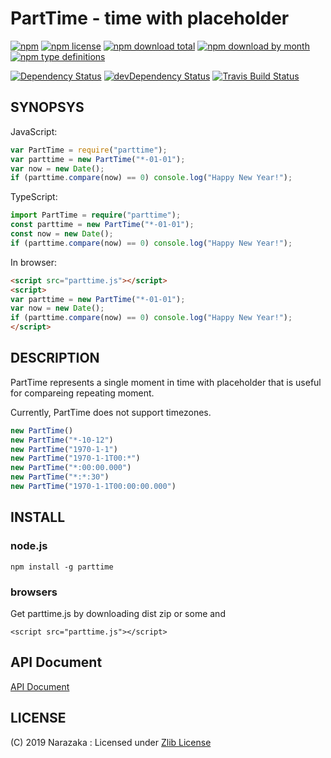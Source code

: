 PartTime - time with placeholder
================================

[![npm](https://img.shields.io/npm/v/parttime.svg)](https://www.npmjs.com/package/parttime)
[![npm license](https://img.shields.io/npm/l/parttime.svg)](https://www.npmjs.com/package/parttime)
[![npm download total](https://img.shields.io/npm/dt/parttime.svg)](https://www.npmjs.com/package/parttime)
[![npm download by month](https://img.shields.io/npm/dm/parttime.svg)](https://www.npmjs.com/package/parttime)
[![npm type definitions](https://img.shields.io/npm/types/parttime.svg)](https://www.npmjs.com/package/parttime)

[![Dependency Status](https://david-dm.org/Narazaka/parttime/status.svg)](https://david-dm.org/Narazaka/parttime)
[![devDependency Status](https://david-dm.org/Narazaka/parttime/dev-status.svg)](https://david-dm.org/Narazaka/parttime?type=dev)
[![Travis Build Status](https://travis-ci.org/Narazaka/parttime.svg?branch=master)](https://travis-ci.org/Narazaka/parttime)

SYNOPSYS
--------------------------------

JavaScript:
```javascript
var PartTime = require("parttime");
var parttime = new PartTime("*-01-01");
var now = new Date();
if (parttime.compare(now) == 0) console.log("Happy New Year!");
```

TypeScript:
```typescript
import PartTime = require("parttime");
const parttime = new PartTime("*-01-01");
const now = new Date();
if (parttime.compare(now) == 0) console.log("Happy New Year!");
```

In browser:
```html
<script src="parttime.js"></script>
<script>
var parttime = new PartTime("*-01-01");
var now = new Date();
if (parttime.compare(now) == 0) console.log("Happy New Year!");
</script>
```

DESCRIPTION
--------------------------------

PartTime represents a single moment in time with placeholder that is useful for compareing repeating moment.

Currently, PartTime does not support timezones.

```typescript
new PartTime()
new PartTime("*-10-12")
new PartTime("1970-1-1")
new PartTime("1970-1-1T00:*")
new PartTime("*:00:00.000")
new PartTime("*:*:30")
new PartTime("1970-1-1T00:00:00.000")
```

INSTALL
--------------------------------

### node.js

    npm install -g parttime

### browsers

Get parttime.js by downloading dist zip or some and

    <script src="parttime.js"></script>

API Document
--------------------------------

[API Document](https://narazaka.github.io/parttime/)

LICENSE
--------------------------------

(C) 2019 Narazaka : Licensed under [Zlib License](https://narazaka.net/license/Zlib?2019)
